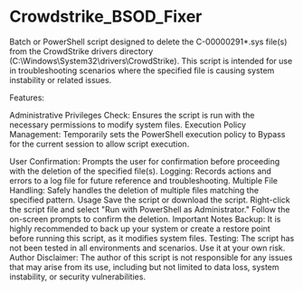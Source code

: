 # Crowdstrike_BSOD_Fixer

Batch or PowerShell script designed to delete the C-00000291*.sys file(s) from the CrowdStrike drivers directory (C:\Windows\System32\drivers\CrowdStrike). This script is intended for use in troubleshooting scenarios where the specified file is causing system instability or related issues.
 
Features:

Administrative Privileges Check: Ensures the script is run with the necessary permissions to modify system files.
Execution Policy Management: Temporarily sets the PowerShell execution policy to Bypass for the current session to allow script execution.

User Confirmation: Prompts the user for confirmation before proceeding with the deletion of the specified file(s).
Logging: Records actions and errors to a log file for future reference and troubleshooting.
Multiple File Handling: Safely handles the deletion of multiple files matching the specified pattern.
Usage
Save the script or download the script. 
Right-click the script file and select "Run with PowerShell as Administrator."
Follow the on-screen prompts to confirm the deletion.
Important Notes
Backup: It is highly recommended to back up your system or create a restore point before running this script, as it modifies system files.
Testing: The script has not been tested in all environments and scenarios. Use it at your own risk.
Author Disclaimer: The author of this script is not responsible for any issues that may arise from its use, including but not limited to data loss, system instability, or security vulnerabilities. 
